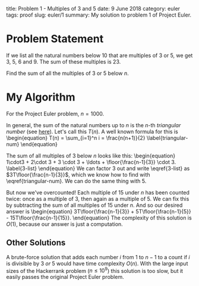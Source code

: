 title: Problem 1 - Multiples of 3 and 5
date: 9 June 2018
category: euler
tags: proof
slug: euler/1
summary: My solution to problem 1 of Project Euler.

# Problem Statement

If we list all the natural numbers below 10 that are multiples of 3 or 5, we get 3, 5, 6 and 9.
The sum of these multiples is 23.

Find the sum of all the multiples of 3 or 5 below $n$.

# My Algorithm

For the Project Euler problem, $n = 1000$.

In general, the sum of the natural numbers up to $n$ is the $n$-th *triangular number* (see [here](https://en.wikipedia.org/wiki/Triangular_number)).
Let's call this $T(n)$.
A well known formula for this is
\begin{equation}
	T(n) = \sum_{i=1}^n i = \frac{n(n+1)}{2}
	\label{triangular-num}
\end{equation}

The sum of all multiples of 3 below $n$ looks like this:
\begin{equation}
	1\cdot3 + 2\cdot 3 + 3 \cdot 3 + \ldots + \floor{\frac{n-1}{3}} \cdot 3.
	\label{3-list}
\end{equation}
We can factor 3 out and write \eqref{3-list} as $3T\floor{\frac{n-1}{3}}$, which we know how to find with \eqref{triangular-num}.
We can do the same thing with 5.

But now we've overcounted!
Each multiple of 15 under $n$ has been counted twice: once as a multiple of 3, then again as a multiple of 5.
We can fix this by subtracting the sum of all multiples of 15 under $n$.
And so our desired answer is
\begin{equation}
	3T\floor{\frac{n-1}{3}} + 5T\floor{\frac{n-1}{5}} - 15T\floor{\frac{n-1}{15}}.
\end{equation}
The complexity of this solution is $O(1)$, because our answer is just a computation.

## Other Solutions

A brute-force solution that adds each number $i$ from 1 to $n-1$ to a count if $i$ is divisible by 3 *or* 5 would have time complexity $O(n)$.
With the large input sizes of the Hackerrank problem ($n \le 10^9$) this solution is too slow, but it easily passes the original Project Euler problem.